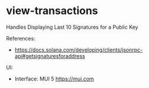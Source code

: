 # view-transactions

Handles Displaying Last 10 Signatures for a Public Key

References:
- https://docs.solana.com/developing/clients/jsonrpc-api#getsignaturesforaddress

UI: 
- Interface: MUI 5 https://mui.com
